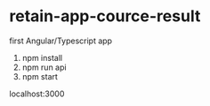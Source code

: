 # retain-app-cource-result
first Angular/Typescript app

1) npm install
2) npm run api
3) npm start

localhost:3000
